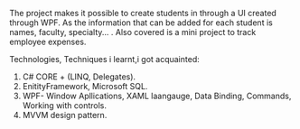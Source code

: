 The project makes it possible to create students in through a UI created through WPF.
As the information that can be added for each student is names, faculty, specialty... .
Also covered is a mini project to track employee expenses.

Technologies, Techniques i learnt,i got acquainted:
1. C# CORE + (LINQ, Delegates).
2. EnitityFramework, Microsoft SQL.
3. WPF- Window Apllications, XAML laangauge, Data Binding, Commands, Working with controls.
4. MVVM design pattern.
